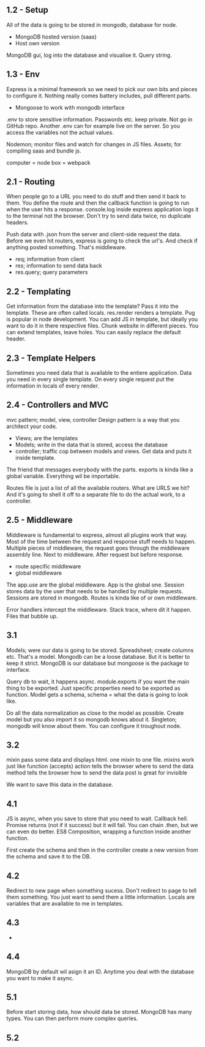 ## 1.2 - Setup

All of the data is going to be stored in mongodb, database for node.
* MongoDB hosted version (saas)
* Host own version

MongoDB gui, log into the database and visualise it. Query string.

## 1.3 - Env
Express is a minimal framework so we need to pick our own bits and pieces to configure it.
Nothing really comes battery includes, pull different parts.

* Mongoose to work with mongodb interface

.env to store sensitive information. Passwords etc. keep private. Not go in GitHub repo.
Another .env can for example live on the server. So you access the variables not the actual values.

Nodemon; monitor files and watch for changes in JS files.
Assets; for compiling saas and bundle js.

computer = node box = webpack

## 2.1 - Routing
When people go to a URL you need to do stuff and then send it back to them.
You define the route and then the callback function is going to run when the user hits a response.
console.log inside express application logs it to the terminal not the browser.
Don't try to send data twice, no duplicate headers.

Push data with .json from the server and client-side request the data.
Before we even hit routers, express is going to check the url's. And check if anything posted something. That's middleware.

* req; information from client
* res; information to send data back
* res.query; query parameters

## 2.2 - Templating
Get information from the database into the template? Pass it into the template. These are often called locals.
res.render renders a template. Pug is popular in node development.
You can add JS in template, but ideally you want to do it in there respective files.
Chunk website in different pieces. You can extend templates, leave holes.
You can easily replace the default header.

## 2.3 - Template Helpers
Sometimes you need data that is available to the entiere application. Data you need in every single template.
On every single request put the information in locals of every render.

## 2.4 - Controllers and MVC
mvc pattern; model, view, controller
Design pattern is a way that you architect your code.

* Views; are the templates
* Models; write in the data that is stored, access the database
* controller; traffic cop between models and views. Get data and puts it inside template.

The friend that messages everybody with the parts.
exports is kinda like a global variable. Everything wil be importable.

Routes file is just a list of all the available routers. What are URLS we hit? And it's going to shell it off to a separate file to do the actual work, to a controller.

## 2.5 - Middleware
Middleware is fundamental to express, almost all plugins work that way. 
Most of the time between the request and response stuff needs to happen.
Multiple pieces of middleware, the request goes through the middleware assembly line.
Next to middleware.
After request but before response.

* route specific middleware
* global middleware

The app.use are the global middleware. App is the global one.
Session stores data by the user that needs to be handled by multiple requests. Sessions are stored in mongodb.
Routes is kinda like of or own middleware.

Error handlers intercept the middleware.
Stack trace, where dit it happen. Files that bubble up.

## 3.1
Models; were our data is going to be stored. Spreadsheet; create columns etc. That's a model.
Mongodb can be a loose database. But it is better to keep it strict.
MongoDB is our database but mongoose is the package to interface.

Query db to wait, it happens async.
module.exports if you want the main thing to be exported. Just specific properties need to be exported as function.
Model gets a schema, schema = what the data is going to look like.

Do all the data normalization as close to the model as possible.
Create model but you also import it so mongodb knows about it.
Singleton; mongodb will know about them. You can configure it troughout node.

## 3.2
mixin pass some data and displays html.
one mixin to one file.
mixins work just like function (accepts)
action tells the browser where to send the data
method tells the browser how to send the data
post is great for invisible

We want to save this data in the database.

## 4.1 
JS is async, when you save to store that you need to wait. Callback hell.
Promise returns (not if it success) but it will fail.
You can chain .then, but we can even do better. ES8
Composition, wrapping a function inside another function.

First create the schema and then in the controller create a new version from the schema and save it to the DB.

## 4.2
Redirect to new page when something sucess. Don't redirect to page to tell them something. You just want to send them a little information.
Locals are variables that are available to me in templates.

## 4.3 
-

## 4.4
MongoDB by default wil asign it an ID.
Anytime you deal with the database you want to make it async.

## 5.1
Before start storing data, how should data be stored. MongoDB has many types. You can then perform more complex queries.

## 5.2
